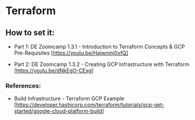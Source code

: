 # Terraform



## How to set it:
* Part 1: DE Zoomcamp 1.3.1 - Introduction to Terraform Concepts & GCP Pre-Requisites [https://youtu.be/Hajwnmj0xfQ]

* Part 2: DE Zoomcamp 1.3.2 - Creating GCP Infrastructure with Terraform [https://youtu.be/dNkEgO-CExg]

### References: 
* Build Infrastructure - Terraform GCP Example [https://developer.hashicorp.com/terraform/tutorials/gcp-get-started/google-cloud-platform-build]






